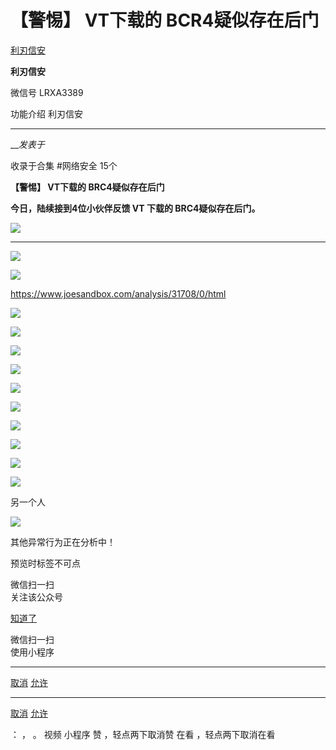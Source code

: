 #  【警惕】 VT下载的 BCR4疑似存在后门

[ 利刃信安 ](javascript:void\(0\);)

**利刃信安** ![]()

微信号 LRXA3389

功能介绍 利刃信安

____

___发表于_

收录于合集 #网络安全 15个

**【警惕】 VT下载的 BRC4疑似存在后门**

 **今日，陆续接到4位小伙伴反馈 VT 下载的 BRC4疑似存在后门。**

![](https://gitee.com/fuli009/images/raw/master/public/20220923234605.png)

 ****

![](https://gitee.com/fuli009/images/raw/master/public/20220923234606.png)

  

![](https://gitee.com/fuli009/images/raw/master/public/20220923234607.png)

  

https://www.joesandbox.com/analysis/31708/0/html

![](https://gitee.com/fuli009/images/raw/master/public/20220923234608.png)

  

![](https://gitee.com/fuli009/images/raw/master/public/20220923234609.png)

  

![](https://gitee.com/fuli009/images/raw/master/public/20220923234610.png)

  

![](https://gitee.com/fuli009/images/raw/master/public/20220923234611.png)

  

![](https://gitee.com/fuli009/images/raw/master/public/20220923234612.png)

  

![](https://gitee.com/fuli009/images/raw/master/public/20220923234613.png)

  

![](https://gitee.com/fuli009/images/raw/master/public/20220923234614.png)

  

![](https://gitee.com/fuli009/images/raw/master/public/20220923234615.png)

  

![](https://gitee.com/fuli009/images/raw/master/public/20220923234616.png)

  

![](https://gitee.com/fuli009/images/raw/master/public/20220923234617.png)

  

另一个人  

![](https://gitee.com/fuli009/images/raw/master/public/20220923234618.png)

  

其他异常行为正在分析中！  

预览时标签不可点

微信扫一扫  
关注该公众号

[知道了](javascript:;)

微信扫一扫  
使用小程序

****

[取消](javascript:void\(0\);) [允许](javascript:void\(0\);)

****

[取消](javascript:void\(0\);) [允许](javascript:void\(0\);)

： ， 。   视频 小程序 赞 ，轻点两下取消赞 在看 ，轻点两下取消在看


